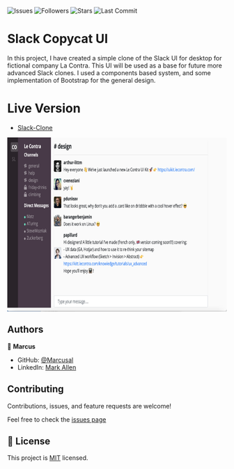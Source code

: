 ![Issues](https://img.shields.io/github/issues/marcusal/slack-copycat-ui?style=for-the-badge)
![Followers](https://img.shields.io/github/followers/marcusal?style=for-the-badge)
![Stars](https://img.shields.io/github/stars/marcusal?style=for-the-badge)
![Last Commit](https://img.shields.io/github/last-commit/marcusal/slack-copycat-ui/main?style=for-the-badge)

# Slack Copycat UI
In this project, I have created a simple clone of the Slack UI for desktop for fictional company La Contra. This UI will be used as a base for future more advanced Slack clones. I used a components based system, and some implementation of Bootstrap for the general design.

# Live Version

- [Slack-Clone](https://marcusal.github.io/Slack-Copycat-UI/)

<img align="center" alt="Screenshot" height="400px" src="Screenshot 2021-05-15 at 10.24.42.png"/>

## Authors

👤 **Marcus**

- GitHub: [@Marcusal](https://github.com/Marcusal)
- LinkedIn: [Mark Allen](https://www.linkedin.com/in/marcusa999/)


## Contributing

Contributions, issues, and feature requests are welcome!

Feel free to check the [issues page](https://github.com/Marcusal/slack-copycat-ui/issues)

## 📝 License

This project is [MIT](LICENSE) licensed.
